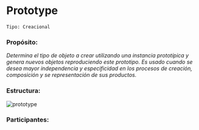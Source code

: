 # Prototype
```
Tipo: Creacional
```
### Propósito:
_Determina el tipo de objeto a crear utilizando una instancia prototípica y genera nuevos objetos reproduciendo 
este prototipo. Es usado cuando se desea mayor independencia y especificidad en los procesos de creación, composición y se representación de sus productos._

### Estructura:
![prototype](https://user-images.githubusercontent.com/42217739/46635561-807c0600-cb1a-11e8-8936-27518ebcdf54.jpg)

### Participantes:
